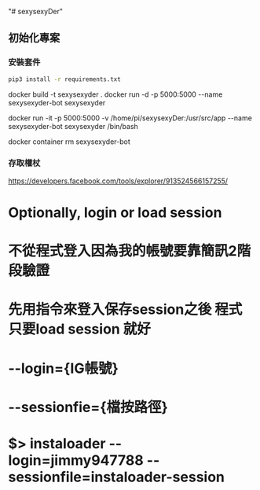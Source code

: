 "# sexysexyDer" 


## 初始化專案

### 安裝套件
```bash
pip3 install -r requirements.txt
```


docker build -t sexysexyder .
docker run  -d -p 5000:5000  --name sexysexyder-bot  sexysexyder

docker run -it -p 5000:5000 -v /home/pi/sexysexyDer:/usr/src/app --name sexysexyder-bot sexysexyder /bin/bash

docker container rm sexysexyder-bot 
### 存取權杖
https://developers.facebook.com/tools/explorer/913524566157255/


# Optionally, login or load session
# 不從程式登入因為我的帳號要靠簡訊2階段驗證
# 先用指令來登入保存session之後 程式只要load session 就好 
# --login={IG帳號}
# --sessionfie={檔按路徑}
# $> instaloader --login=jimmy947788 --sessionfile=instaloader-session
